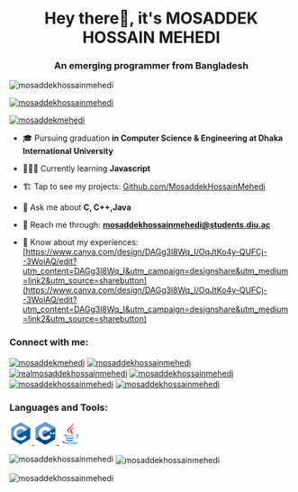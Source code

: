 <h1 align="center">Hey there👋, it's MOSADDEK HOSSAIN MEHEDI</h1>
<h3 align="center">An emerging programmer from Bangladesh</h3>

<p align="left"> <img src="https://komarev.com/ghpvc/?username=mosaddekhossainmehedi&label=Profile%20views&color=0e75b6&style=flat" alt="mosaddekhossainmehedi" /> </p>

<p align="left"> <a href="https://github.com/ryo-ma/github-profile-trophy"><img src="https://github-profile-trophy.vercel.app/?username=mosaddekhossainmehedi" alt="mosaddekhossainmehedi" /></a> </p>

<p align="left"> <a href="https://twitter.com/mosaddekmehedi" target="blank"><img src="https://img.shields.io/twitter/follow/mosaddekmehedi?logo=twitter&style=for-the-badge" alt="mosaddekmehedi" /></a> </p>

- 🎓 Pursuing graduation **in Computer Science & Engineering at Dhaka International University**

- 👨🏻‍💻 Currently learning **Javascript**

- 🏗️ Tap to see my projects: [Github.com/MosaddekHossainMehedi](Github.com/MosaddekHossainMehedi)

- 💬 Ask me about **C, C++,Java**

- 📩 Reach me through: **mosaddekhossainmehedi@students.diu.ac**

- 📄 Know about my experiences: [https://www.canva.com/design/DAGg3l8Wq_I/OqJtKo4y-QUFCj--3WoiAQ/edit?utm_content=DAGg3l8Wq_I&utm_campaign=designshare&utm_medium=link2&utm_source=sharebutton](https://www.canva.com/design/DAGg3l8Wq_I/OqJtKo4y-QUFCj--3WoiAQ/edit?utm_content=DAGg3l8Wq_I&utm_campaign=designshare&utm_medium=link2&utm_source=sharebutton)

<h3 align="left">Connect with me:</h3>
<p align="left">
<a href="https://twitter.com/mosaddekmehedi" target="blank"><img align="center" src="https://raw.githubusercontent.com/rahuldkjain/github-profile-readme-generator/master/src/images/icons/Social/twitter.svg" alt="mosaddekmehedi" height="30" width="40" /></a>
<a href="https://linkedin.com/in/mosaddekhossainmehedi" target="blank"><img align="center" src="https://raw.githubusercontent.com/rahuldkjain/github-profile-readme-generator/master/src/images/icons/Social/linked-in-alt.svg" alt="mosaddekhossainmehedi" height="30" width="40" /></a>
<a href="https://fb.com/realmosaddekhossainmehedi" target="blank"><img align="center" src="https://raw.githubusercontent.com/rahuldkjain/github-profile-readme-generator/master/src/images/icons/Social/facebook.svg" alt="realmosaddekhossainmehedi" height="30" width="40" /></a>
<a href="https://instagram.com/mosaddekhossainmehedi" target="blank"><img align="center" src="https://raw.githubusercontent.com/rahuldkjain/github-profile-readme-generator/master/src/images/icons/Social/instagram.svg" alt="mosaddekhossainmehedi" height="30" width="40" /></a>
<a href="https://www.youtube.com/c/mosaddekhossainmehedi" target="blank"><img align="center" src="https://raw.githubusercontent.com/rahuldkjain/github-profile-readme-generator/master/src/images/icons/Social/youtube.svg" alt="mosaddekhossainmehedi" height="30" width="40" /></a>
<a href="https://www.leetcode.com/mosaddekhossainmehedi" target="blank"><img align="center" src="https://raw.githubusercontent.com/rahuldkjain/github-profile-readme-generator/master/src/images/icons/Social/leet-code.svg" alt="mosaddekhossainmehedi" height="30" width="40" /></a>
</p>

<h3 align="left">Languages and Tools:</h3>
<p align="left"> <a href="https://www.cprogramming.com/" target="_blank" rel="noreferrer"> <img src="https://raw.githubusercontent.com/devicons/devicon/master/icons/c/c-original.svg" alt="c" width="40" height="40"/> </a> <a href="https://www.w3schools.com/cpp/" target="_blank" rel="noreferrer"> <img src="https://raw.githubusercontent.com/devicons/devicon/master/icons/cplusplus/cplusplus-original.svg" alt="cplusplus" width="40" height="40"/> </a> <a href="https://www.java.com" target="_blank" rel="noreferrer"> <img src="https://raw.githubusercontent.com/devicons/devicon/master/icons/java/java-original.svg" alt="java" width="40" height="40"/> </a> </p>

<p><img align="left" src="https://github-readme-stats.vercel.app/api/top-langs?username=mosaddekhossainmehedi&show_icons=true&locale=en&layout=compact" alt="mosaddekhossainmehedi" /></p>

<p>&nbsp;<img align="center" src="https://github-readme-stats.vercel.app/api?username=mosaddekhossainmehedi&show_icons=true&locale=en" alt="mosaddekhossainmehedi" /></p>

<p><img align="center" src="https://github-readme-streak-stats.herokuapp.com/?user=mosaddekhossainmehedi&" alt="mosaddekhossainmehedi" /></p>
